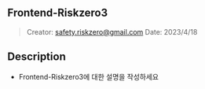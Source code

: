 ## Frontend-Riskzero3
> Creator: safety.riskzero@gmail.com
> Date: 2023/4/18

## Description
* Frontend-Riskzero3에 대한 설명을 작성하세요
